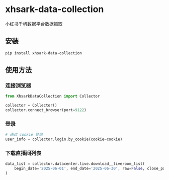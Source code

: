 # xhsark-data-collection
小红书千帆数据平台数据抓取

## 安装
```bash
pip install xhsark-data-collection
```

## 使用方法
### 连接浏览器
```python
from XhsarkDataCollection import Collector

collector = Collector()
collector.connect_browser(port=9122)
```

### 登录
```python
# 通过 cookie 登录
user_info = collector.login.by_cookie(cookie=cookie)
```

### 下载直播间列表
```python
data_list = collector.datacenter.live.download__liveroom_list(
    begin_date='2025-06-01', end_date='2025-06-30', raw=False, close_page=True
)
```